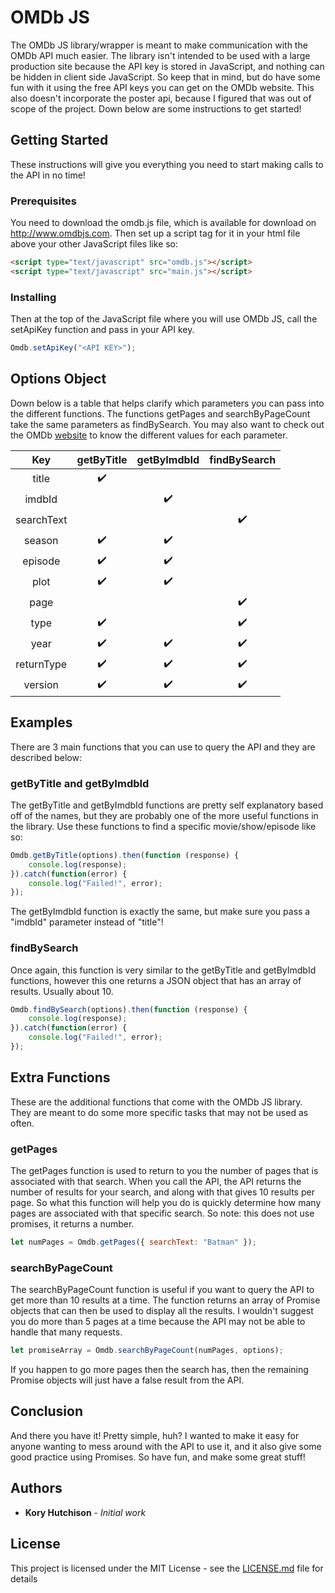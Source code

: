 # OMDb JS

The OMDb JS library/wrapper is meant to make communication with the OMDb API much easier. The library isn't intended to be used with a large production site because the API key is stored in JavaScript, and nothing can be hidden in client side JavaScript. So keep that in mind, but do have some fun with it using the free API keys you can get on the OMDb website. This also doesn't incorporate the poster api, because I figured that was out of scope of the project. Down below are some instructions to get started!

## Getting Started

These instructions will give you everything you need to start making calls to the API in no time!

### Prerequisites

You need to download the omdb.js file, which is available for download on http://www.omdbjs.com. Then set up a script tag for it in your html file above your other JavaScript files like so:

```html
<script type="text/javascript" src="omdb.js"></script>
<script type="text/javascript" src="main.js"></script>
```

### Installing

Then at the top of the JavaScript file where you will use OMDb JS, call the setApiKey function and pass in your API key.

```javascript
Omdb.setApiKey("<API KEY>");
```

## Options Object

Down below is a table that helps clarify which parameters you can pass into the different functions. The functions getPages and searchByPageCount take the same parameters as findBySearch. You may also want to check out the OMDb [website](http://www.omdbapi.com) to know the different values for each parameter.

|     Key    | getByTitle           | getByImdbId            | findBySearch        |
| :---:      | :---:                | :---:                  | :---:               |
| title      |  :heavy_check_mark:  |                        |                     |
| imdbId     |                      |   :heavy_check_mark:   |                     |
| searchText |                      |                        |  :heavy_check_mark: |
| season     |  :heavy_check_mark:  |   :heavy_check_mark:   |                     |
| episode    |  :heavy_check_mark:  |   :heavy_check_mark:   |                     |
| plot       |  :heavy_check_mark:  |   :heavy_check_mark:   |                     |
| page       |                      |                        |  :heavy_check_mark: |
| type       |  :heavy_check_mark:  |                        |  :heavy_check_mark: |
| year       |  :heavy_check_mark:  |   :heavy_check_mark:   |  :heavy_check_mark: |
| returnType |  :heavy_check_mark:  |   :heavy_check_mark:   |  :heavy_check_mark: |
| version    |  :heavy_check_mark:  |   :heavy_check_mark:   |  :heavy_check_mark: |

## Examples

There are 3 main functions that you can use to query the API and they are described below:

### getByTitle and getByImdbId

The getByTitle and getByImdbId functions are pretty self explanatory based off of the names, but they are probably one of the more useful functions in the library. Use these functions to find a specific movie/show/episode like so:

```javascript
Omdb.getByTitle(options).then(function (response) {
    console.log(response);
}).catch(function(error) {
    console.log("Failed!", error);
});
```

The getByImdbId function is exactly the same, but make sure you pass a "imdbId" parameter instead of "title"!

### findBySearch

Once again, this function is very similar to the getByTitle and getByImdbId functions, however this one returns a JSON object that has an array of results. Usually about 10.

```javascript
Omdb.findBySearch(options).then(function (response) {
    console.log(response);
}).catch(function(error) {
    console.log("Failed!", error);
});
```

## Extra Functions

These are the additional functions that come with the OMDb JS library. They are meant to do some more specific tasks that may not be used as often.

### getPages

The getPages function is used to return to you the number of pages that is associated with that search. When you call the API, the API returns the number of results for your search, and along with that gives 10 results per page. So what this function will help you do is quickly determine how many pages are associated with that specific search. So note: this does not use promises, it returns a number.

```javascript
let numPages = Omdb.getPages({ searchText: "Batman" });
```

### searchByPageCount

The searchByPageCount function is useful if you want to query the API to get more than 10 results at a time. The function returns an array of Promise objects that can then be used to display all the results. I wouldn't suggest you do more than 5 pages at a time because the API may not be able to handle that many requests.

```javascript
let promiseArray = Omdb.searchByPageCount(numPages, options);
```

If you happen to go more pages then the search has, then the remaining Promise objects will just have a false result from the API.

## Conclusion

And there you have it! Pretty simple, huh? I wanted to make it easy for anyone wanting to mess around with the API to use it, and it also give some good practice using Promises. So have fun, and make some great stuff!

## Authors

* **Kory Hutchison** - *Initial work*

## License

This project is licensed under the MIT License - see the [LICENSE.md](LICENSE.md) file for details
